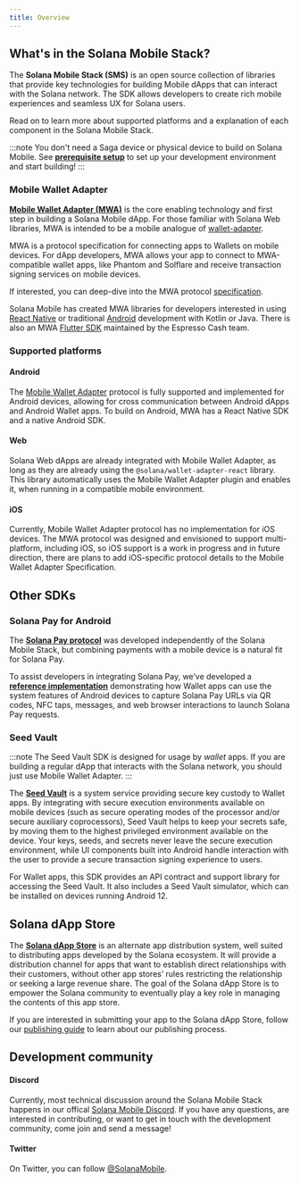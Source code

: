 ```yaml
--- 
title: Overview
---
```


## What's in the Solana Mobile Stack?

The **Solana Mobile Stack (SMS)** is an open source collection of libraries that provide key technologies for building Mobile dApps that can interact with the Solana network. 
The SDK allows developers to create rich mobile experiences and seamless UX for Solana users. 

Read on to learn more about supported platforms and a explanation of each component in the Solana Mobile Stack.

:::note
You don't need a Saga device or physical device to build on Solana Mobile. See [**prerequisite setup**](quickstart#prerequisite-setup) to set up your development environment and start building!
:::

### Mobile Wallet Adapter

[**Mobile Wallet Adapter (MWA)**](https://github.com/solana-mobile/mobile-wallet-adapter) is the core enabling technology and first step in building a Solana Mobile dApp. For those familiar with Solana Web libraries, MWA is intended to be a mobile analogue of [wallet-adapter](https://github.com/solana-labs/wallet-adapter).

MWA is a protocol specification for connecting apps to Wallets on mobile devices. For dApp developers, MWA allows your app to connect to MWA-compatible wallet apps, like Phantom and Solflare and receive transaction signing services on mobile devices. 

If interested, you can deep-dive into the MWA protocol [specification](https://solana-mobile.github.io/mobile-wallet-adapter/spec/spec.html).

Solana Mobile has created MWA libraries for developers interested in using [React Native](/react-native/quickstart) or traditional [Android](/android-native/quickstart) development with Kotlin or Java. There is also an MWA [Flutter SDK](additional-sdks/flutter_sdk) maintained by the Espresso Cash team.

### Supported platforms
#### Android

The [Mobile Wallet Adapter](#mobile-wallet-adapter) protocol is fully supported and implemented for Android devices, allowing for cross communication between Android dApps and Android Wallet apps. To build on Android, MWA has a React Native SDK and a native Android SDK.


#### Web

Solana Web dApps are already integrated with Mobile Wallet Adapter, as long as they are already using the `@solana/wallet-adapter-react` library. This library automatically uses the Mobile Wallet Adapter plugin and enables it, when running in a compatible mobile environment. 

#### iOS

Currently, Mobile Wallet Adapter protocol has no implementation for iOS devices. The MWA protocol was designed and envisioned to support multi-platform, including iOS, so iOS support is a work in progress and in future direction, there are plans to add iOS-specific protocol details to the Mobile Wallet Adapter Specification.

## Other SDKs

### Solana Pay for Android

The [**Solana Pay protocol**](https://docs.solanapay.com/) was developed independently of the Solana Mobile Stack, but combining payments with a mobile device is a natural fit for Solana Pay. 

To assist developers in integrating Solana Pay, we’ve developed a [**reference implementation**](https://github.com/solana-mobile/solana-pay-android-sample) demonstrating how Wallet apps can use the system features of Android devices to capture Solana Pay URLs via QR codes, NFC taps, messages, and web browser interactions to launch Solana Pay requests.

### Seed Vault

:::note
 The Seed Vault SDK is designed for usage by *wallet* apps. If you are building a regular dApp that interacts with the Solana network, you should just use Mobile Wallet Adapter.
:::

The [**Seed Vault**](https://github.com/solana-mobile/seed-vault-sdk) is a system service providing secure key custody to Wallet apps. By integrating with secure execution environments available on mobile devices (such as secure operating modes of the processor and/or secure auxiliary coprocessors), Seed Vault helps to keep your secrets safe, by moving them to the highest privileged environment available on the device. Your keys, seeds, and secrets never leave the secure execution environment, while UI components built into Android handle interaction with the user to provide a secure transaction signing experience to users.

For Wallet apps, this SDK provides an API contract and support library for accessing the Seed Vault. It also includes a Seed Vault simulator, which can be installed on devices running Android 12. 

## Solana dApp Store

The [**Solana dApp Store**](https://github.com/solana-mobile/dapp-publishing#welcome-publishers) is an alternate app distribution system, well suited to distributing apps developed by the Solana ecosystem. It will provide a distribution channel for apps that want to establish direct relationships with their customers, without other app stores’ rules restricting the relationship or seeking a large revenue share. The goal of the Solana dApp Store is to empower the Solana community to eventually play a key role in managing the contents of this app store.

If you are interested in submitting your app to the Solana dApp Store, follow our [publishing guide](https://github.com/solana-mobile/dapp-publishing/blob/main/README.md#welcome-publishers) to learn about our publishing process.


## Development community

#### Discord
Currently, most technical discussion around the Solana Mobile Stack happens in our offical [Solana Mobile Discord](https://discord.gg/solanamobile).
If you have any questions, are interested in contributing, or want to get in touch with the development community, come join and send a message!

#### Twitter

On Twitter, you can follow [@SolanaMobile](https://twitter.com/solanamobile).
